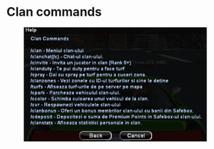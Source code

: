# Clan commands

<figure><img src="../../.gitbook/assets/image (14).png" alt=""><figcaption></figcaption></figure>
